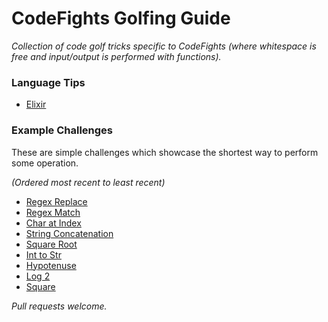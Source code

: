 
# CodeFights Golfing Guide

*Collection of code golf tricks specific to CodeFights (where whitespace is free
  and input/output is performed with functions).*


### Language Tips

- [Elixir](languages/elixir.md)


### Example Challenges

These are simple challenges which showcase the shortest way to perform some operation.

*(Ordered most recent to least recent)*

- [Regex Replace](examples/regex-replace.md)
- [Regex Match](examples/regex-match.md)
- [Char at Index](examples/char-at-index.md)
- [String Concatenation](examples/string-concatenation.md)
- [Square Root](examples/square-root.md)
- [Int to Str](examples/int-to-str.md)
- [Hypotenuse](examples/hypotenuse.md)
- [Log 2](examples/log-2.md)
- [Square](examples/square.md)

*Pull requests welcome.*
